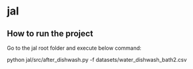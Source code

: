 # jal

## How to run the project

Go to the jal root folder and execute below command: 


python jal/src/after_dishwash.py -f datasets/water_dishwash_bath2.csv

